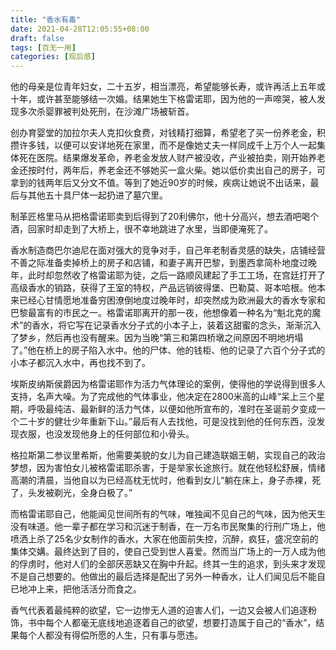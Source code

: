 ```yaml
---
title: "香水有毒"
date: 2021-04-28T12:05:55+08:00
draft: false
tags: [百无一用]
categories: [观后感]
---
```


他的母亲是位青年妇女，二十五岁，相当漂亮，希望能够长寿，或许再活上五年或十年，或许甚至能够结一次婚。结果她生下格雷诺耶，因为他的一声啼哭，被人发现多次杀婴罪被判处死刑，在沙滩广场被斩首。



创办育婴堂的加拉尔夫人克扣伙食费，对钱精打细算，希望老了买一份养老金，积攒许多钱，以便可以安详地死在家里，而不是像她丈夫一样同成千上万个人一起集体死在医院。结果爆发革命，养老金发放人财产被没收，产业被拍卖，刚开始养老金还按时付，两年后，养老金还不够她买一盒火柴。她以低价卖出自己的房子，可拿到的钱两年后又分文不值。等到了她近90岁的时候，疾病让她说不出话来，最后与其他五十具尸体一起扔进了墓穴里。



制革匠格里马从把格雷诺耶卖到后得到了20利佛尔，他十分高兴，想去酒吧喝个酒，回家时却走到了大桥上，很不幸地跳进了水里，当即便淹死了。



香水制造商巴尔迪尼在面对强大的竞争对手，自己年老制香灵感的缺失，店铺经营不善之际准备卖掉桥上的房子和店铺，和妻子离开巴黎，到墨西拿简朴地度过晚年，此时却忽然收了格雷诺耶为徒，之后一路顺风建起了手工工场，在宫廷打开了高级香水的销路，获得了王室的特权，产品远销彼得堡、巴勒莫、哥本哈根。他本来已经心甘情愿地准备穷困潦倒地度过晚年时，却突然成为欧洲最大的香水专家和巴黎最富有的市民之一。格雷诺耶离开的那一夜，他想像着一种名为“魁北克的魔术”的香水，将它写在记录香水分子式的小本子上，装着这甜蜜的念头，渐渐沉入了梦乡，然后再也没有醒来。因为当晚“第三和第四桥墩之间原因不明地坍塌了。”他在桥上的房子陷入水中。他的尸体、他的钱柜、他的记录了六百个分子式的小本子都沉入水中，再也找不到了。



埃斯皮纳斯侯爵因为格雷诺耶作为活力气体理论的案例，使得他的学说得到很多人支持，名声大噪。为了完成他的气体事业，他决定在2800米高的山峰“呆上三个星期，呼吸最纯洁、最新鲜的活力气体，以便如他所宣布的，准时在圣诞前夕变成一个二十岁的健壮少年重新下山。”最后有人去找他，可是没找到他的任何东西，没发现衣服，也没发现他身上的任何部位和小骨头。



格拉斯第二参议里希斯，他需要美貌的女儿为自己建造联姻王朝，实现自己的政治梦想，因为害怕女儿被格雷诺耶杀害，于是举家长途旅行。就在他轻松舒展，情绪高潮的清晨，当他自以为已经高枕无忧时，他看到女儿“躺在床上，身子赤裸，死了，头发被剃光，全身白极了。”



而格雷诺耶自己，他能闻见世间所有的气味，唯独闻不见自己的气味，因为他天生没有味道。他一辈子都在学习和沉迷于制香，在一万名市民聚集的行刑广场上，他喷洒上杀了25名少女制作的香水，大家在他面前失控，沉醉，疯狂，盛况空前的集体交媾。最终达到了目的，使自己受到世人喜爱。然而当广场上的一万人成为他的俘虏时，他对人们的全部厌恶缺又在胸中升起。终其一生的追求，到头来才发现不是自己想要的。他做出的最后选择是配出了另外一种香水，让人们闻见后不能自已地冲上来，把他活活分而食之。



香气代表着最纯粹的欲望，它一边惨无人道的迫害人们，一边又会被人们追逐粉饰，书中每个人都毫无底线地追逐着自己的欲望，想要打造属于自己的“香水”，结果每个人都没有得偿所愿的人生，只有事与愿违。

